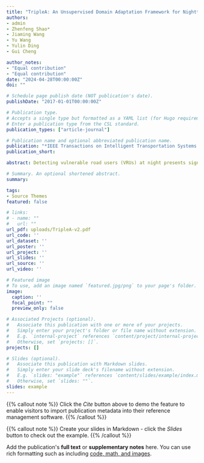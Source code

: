 ```yaml
---
title: "TripleA: An Unsupervised Domain Adaptation Framework for Nighttime VRU Detection"
authors:
- admin
- Zhenfeng Shao*
- Jiaming Wang
- Yu Wang
- Yulin Ding
- Gui Cheng

author_notes:
- "Equal contribution"
- "Equal contribution"
date: "2024-04-28T00:00:00Z"
doi: ""

# Schedule page publish date (NOT publication's date).
publishDate: "2017-01-01T00:00:00Z"

# Publication type.
# Accepts a single type but formatted as a YAML list (for Hugo requirements).
# Enter a publication type from the CSL standard.
publication_types: ["article-journal"]

# Publication name and optional abbreviated publication name.
publication: "*IEEE Transactions on Intelligent Transportation Systems.* (Accepted)"
publication_short:

abstract: Detecting vulnerable road users (VRUs) at night presents significant challenges. Numerous methods rely heavily on annotations, yet the low visibility of nighttime images poses difficulties for labeling. To obviate the need for nighttime annotations, unsupervised domain adaptation manifests as a viable solution. However, existing approaches often focus solely on semantic-level domain shifts, neglecting the pixel-level discrepancies due to inherent degradations in the night domain, which can significantly impair machine vision. This oversight limits the effectiveness of nighttime VRU detection. To this end, TripleA, an unsupervised domain adaptation framework is introduced to achieve nighttime VRU detection. Realized through a crucial triple alignment, TripleA first aligns the distributions of the labeled daytime domain with the unlabeled nighttime domain. Then, the degraded image is enhanced in terms of illumination and noise. We present an illumination difference-aware denoising network to address the intractable noise and enable selfsupervised learning through a meticulously designed exchange-recombination strategy, which is integrated into a novel pseudosupervised attention to achieve noise distribution alignment. To further enhance the capabilities of the denoising network under real-world scenarios, we introduce degradation alignment to enforce domain-invariant degradation encoding. Extensive experiments demonstrate that our proposed framework achieves superior performance in nighttime VRU detection without relying on nighttime annotations.

# Summary. An optional shortened abstract.
summary: 

tags:
- Source Themes
featured: false

# links:
# - name: ""
#   url: ""
url_pdf: uploads/TripleA-v2.pdf
url_code: ''
url_dataset: ''
url_poster: ''
url_project: ''
url_slides: ''
url_source: ''
url_video: ''

# Featured image
# To use, add an image named `featured.jpg/png` to your page's folder. 
image:
  caption: ''
  focal_point: ""
  preview_only: false

# Associated Projects (optional).
#   Associate this publication with one or more of your projects.
#   Simply enter your project's folder or file name without extension.
#   E.g. `internal-project` references `content/project/internal-project/index.md`.
#   Otherwise, set `projects: []`.
projects: []

# Slides (optional).
#   Associate this publication with Markdown slides.
#   Simply enter your slide deck's filename without extension.
#   E.g. `slides: "example"` references `content/slides/example/index.md`.
#   Otherwise, set `slides: ""`.
slides: example
---
```


{{% callout note %}}
Click the *Cite* button above to demo the feature to enable visitors to import publication metadata into their reference management software.
{{% /callout %}}

{{% callout note %}}
Create your slides in Markdown - click the *Slides* button to check out the example.
{{% /callout %}}

Add the publication's **full text** or **supplementary notes** here. You can use rich formatting such as including [code, math, and images](https://docs.hugoblox.com/content/writing-markdown-latex/).

